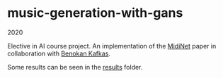 # music-generation-with-gans

2020

Elective in AI course project. An implementation of the [MidiNet](https://arxiv.org/abs/1703.10847) paper in collaboration with [Benokan Kafkas](https://github.com/benokan).

Some results can be seen in the [results](/results/) folder.
